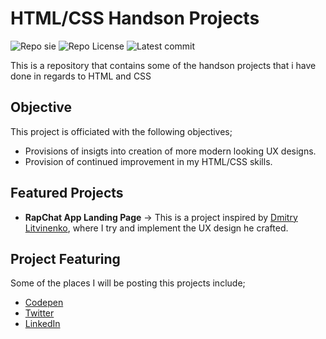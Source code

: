 # HTML/CSS Handson Projects
![Repo sie](https://img.shields.io/github/repo-size/atonya-bravin/HTML-CSS-Handson)
![Repo License](https://img.shields.io/github/license/atonya-bravin/HTML-CSS-Handson.svg)
![Latest commit](https://img.shields.io/github/last-commit/atonya-bravin/HTML-CSS-Handson?style=round-square)
 
  
This is a repository that contains some of the handson projects that i have done in regards to HTML and CSS


## Objective
This project is officiated with the following objectives;
- Provisions of insigts into creation of more modern looking UX designs.
- Provision of continued improvement in my HTML/CSS skills.

## Featured Projects
- **RapChat App Landing Page** -> This is a project inspired by [Dmitry Litvinenko](https://dribbble.com/shots/19199771-Rapchat-App), where I try and implement the UX design he crafted.

## Project Featuring
Some of the places I will be posting this projects include;
- [Codepen](https://codepen.io/atonya-bravin)
- [Twitter](https://twitter.com/bravin_the_Geek)
- [LinkedIn](https://www.linkedin.com/in/bravin-atonya-71048425a/)